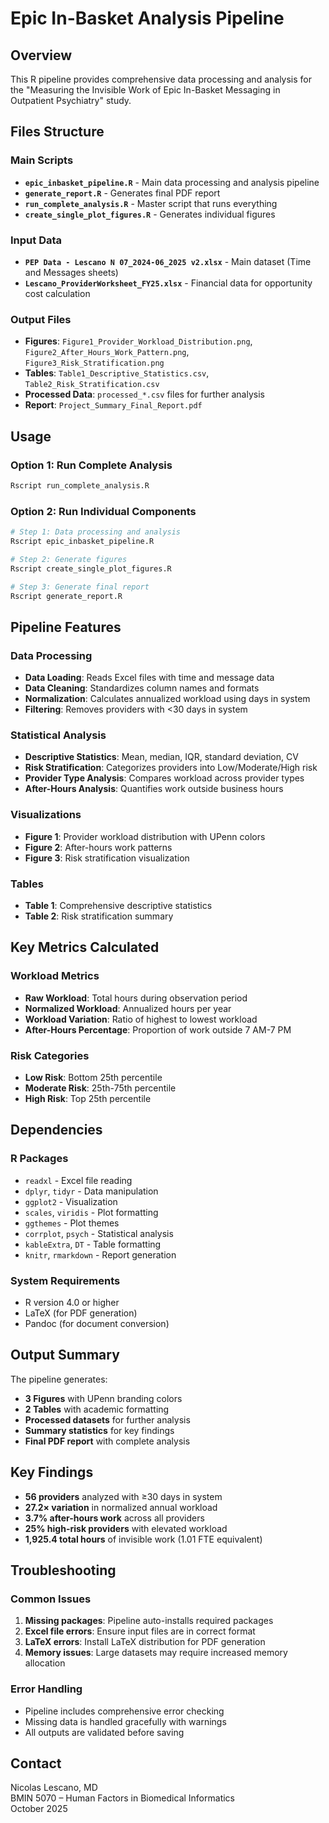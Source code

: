 # Epic In-Basket Analysis Pipeline

## Overview
This R pipeline provides comprehensive data processing and analysis for the "Measuring the Invisible Work of Epic In-Basket Messaging in Outpatient Psychiatry" study.

## Files Structure

### Main Scripts
- **`epic_inbasket_pipeline.R`** - Main data processing and analysis pipeline
- **`generate_report.R`** - Generates final PDF report
- **`run_complete_analysis.R`** - Master script that runs everything
- **`create_single_plot_figures.R`** - Generates individual figures

### Input Data
- **`PEP Data - Lescano N 07_2024-06_2025 v2.xlsx`** - Main dataset (Time and Messages sheets)
- **`Lescano_ProviderWorksheet_FY25.xlsx`** - Financial data for opportunity cost calculation

### Output Files
- **Figures**: `Figure1_Provider_Workload_Distribution.png`, `Figure2_After_Hours_Work_Pattern.png`, `Figure3_Risk_Stratification.png`
- **Tables**: `Table1_Descriptive_Statistics.csv`, `Table2_Risk_Stratification.csv`
- **Processed Data**: `processed_*.csv` files for further analysis
- **Report**: `Project_Summary_Final_Report.pdf`

## Usage

### Option 1: Run Complete Analysis
```bash
Rscript run_complete_analysis.R
```

### Option 2: Run Individual Components
```bash
# Step 1: Data processing and analysis
Rscript epic_inbasket_pipeline.R

# Step 2: Generate figures
Rscript create_single_plot_figures.R

# Step 3: Generate final report
Rscript generate_report.R
```

## Pipeline Features

### Data Processing
- **Data Loading**: Reads Excel files with time and message data
- **Data Cleaning**: Standardizes column names and formats
- **Normalization**: Calculates annualized workload using days in system
- **Filtering**: Removes providers with <30 days in system

### Statistical Analysis
- **Descriptive Statistics**: Mean, median, IQR, standard deviation, CV
- **Risk Stratification**: Categorizes providers into Low/Moderate/High risk
- **Provider Type Analysis**: Compares workload across provider types
- **After-Hours Analysis**: Quantifies work outside business hours

### Visualizations
- **Figure 1**: Provider workload distribution with UPenn colors
- **Figure 2**: After-hours work patterns
- **Figure 3**: Risk stratification visualization

### Tables
- **Table 1**: Comprehensive descriptive statistics
- **Table 2**: Risk stratification summary

## Key Metrics Calculated

### Workload Metrics
- **Raw Workload**: Total hours during observation period
- **Normalized Workload**: Annualized hours per year
- **Workload Variation**: Ratio of highest to lowest workload
- **After-Hours Percentage**: Proportion of work outside 7 AM-7 PM

### Risk Categories
- **Low Risk**: Bottom 25th percentile
- **Moderate Risk**: 25th-75th percentile  
- **High Risk**: Top 25th percentile

## Dependencies

### R Packages
- `readxl` - Excel file reading
- `dplyr`, `tidyr` - Data manipulation
- `ggplot2` - Visualization
- `scales`, `viridis` - Plot formatting
- `ggthemes` - Plot themes
- `corrplot`, `psych` - Statistical analysis
- `kableExtra`, `DT` - Table formatting
- `knitr`, `rmarkdown` - Report generation

### System Requirements
- R version 4.0 or higher
- LaTeX (for PDF generation)
- Pandoc (for document conversion)

## Output Summary

The pipeline generates:
- **3 Figures** with UPenn branding colors
- **2 Tables** with academic formatting
- **Processed datasets** for further analysis
- **Summary statistics** for key findings
- **Final PDF report** with complete analysis

## Key Findings

- **56 providers** analyzed with ≥30 days in system
- **27.2× variation** in normalized annual workload
- **3.7% after-hours work** across all providers
- **25% high-risk providers** with elevated workload
- **1,925.4 total hours** of invisible work (1.01 FTE equivalent)

## Troubleshooting

### Common Issues
1. **Missing packages**: Pipeline auto-installs required packages
2. **Excel file errors**: Ensure input files are in correct format
3. **LaTeX errors**: Install LaTeX distribution for PDF generation
4. **Memory issues**: Large datasets may require increased memory allocation

### Error Handling
- Pipeline includes comprehensive error checking
- Missing data is handled gracefully with warnings
- All outputs are validated before saving

## Contact
Nicolas Lescano, MD  
BMIN 5070 – Human Factors in Biomedical Informatics  
October 2025
